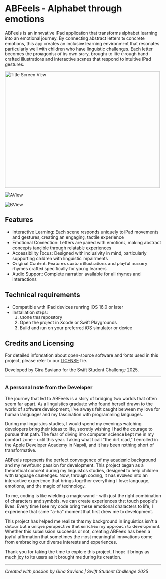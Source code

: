 # ABFeels - Alphabet through emotions

ABFeels is an innovative iPad application that transforms alphabet learning into an emotional journey. By connecting abstract letters to concrete emotions, this app creates an inclusive learning environment that resonates particularly well with children who have linguistic challenges. Each letter becomes the protagonist of its own story, brought to life through hand-crafted illustrations and interactive scenes that respond to intuitive iPad gestures.

<img src="https://github.com/user-attachments/assets/42ea10a5-de3a-4c5d-a92b-555add13f1b7" alt="Title Screen View" width="500" height="376">

![AView](https://github.com/user-attachments/assets/ec27b36e-b463-4e55-aa48-1f5df2f22365)

![BView](https://github.com/user-attachments/assets/76422780-5683-4b24-a90f-5acd1b46be4c)

## Features
- Interactive Learning: Each scene responds uniquely to iPad movements and gestures, creating an engaging, tactile experience
- Emotional Connection: Letters are paired with emotions, making abstract concepts tangible through relatable experiences
- Accessibility Focus: Designed with inclusivity in mind, particularly supporting children with linguistic impairments
- Original Content: Features custom illustrations and playful nursery rhymes crafted specifically for young learners
- Audio Support: Complete narration available for all rhymes and interactions

## Technical requirements 
- Compatible with iPad devices running iOS 16.0 or later
- Installation steps:
    1. Clone this repository
    2. Open the project in Xcode or Swift Playgrounds
    3. Build and run on your preferred iOS simulator or device

## Credits and Licensing
For detailed information about open-source software and fonts used in this project, please refer to our [LICENSE](LICENSE) file.

Developed by Gina Saviano for the Swift Student Challenge 2025.

---
### A personal note from the Developer
The journey that led to ABFeels is a story of bridging two worlds that often seem far apart. As a linguistics graduate who found herself drawn to the world of software development, I've always felt caught between my love for human languages and my fascination with programming languages.

During my linguistics studies, I would spend my evenings watching developers bring their ideas to life, secretly wishing I had the courage to pursue that path. The fear of diving into computer science kept me in my comfort zone - until this year. Taking what I call "the dirt road," I enrolled in the Apple Developer Academy in Napoli, and it has been nothing short of transformative.

ABFeels represents the perfect convergence of my academic background and my newfound passion for development. This project began as a theoretical concept during my linguistics studies, designed to help children with language challenges. Now, through coding, it has evolved into an interactive experience that brings together everything I love: language, emotions, and the magic of technology.

To me, coding is like wielding a magic wand - with just the right combination of characters and symbols, we can create experiences that touch people's lives. Every time I see my code bring these emotional characters to life, I experience that same "a-ha" moment that first drew me to development.

This project has helped me realize that my background in linguistics isn't a detour but a unique perspective that enriches my approach to development. Whether this submission succeeds or not, creating ABFeels has been a joyful affirmation that sometimes the most meaningful innovations come from embracing our diverse interests and experiences.

Thank you for taking the time to explore this project. I hope it brings as much joy to its users as it brought me during its creation.

---

_Created with passion by Gina Saviano | Swift Student Challenge 2025_
